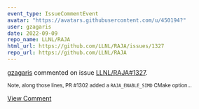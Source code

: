 ```yaml
---
event_type: IssueCommentEvent
avatar: "https://avatars.githubusercontent.com/u/450194?"
user: gzagaris
date: 2022-09-09
repo_name: LLNL/RAJA
html_url: https://github.com/LLNL/RAJA/issues/1327
repo_url: https://github.com/LLNL/RAJA
---
```


<a href='https://github.com/gzagaris' target='_blank'>gzagaris</a> commented on issue <a href='https://github.com/LLNL/RAJA/issues/1327' target='_blank'>LLNL/RAJA#1327</a>.

<small>Note, along those lines, PR #1302 added a `RAJA_ENABLE_SIMD` CMake option...</small>

<a href='https://github.com/LLNL/RAJA/issues/1327' target='_blank'>View Comment</a>